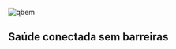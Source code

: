 ![qbem](https://images.squarespace-cdn.com/content/v1/6298b052e407667e7e44c2ed/a18a81dc-1e18-45e8-a750-e5c0d2c0603e/Logo-QBem.png?format=300w)
## Saúde conectada sem barreiras
